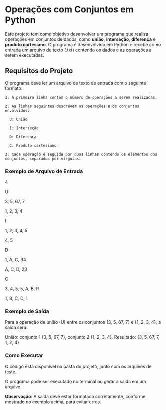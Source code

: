 # Operações com Conjuntos em Python

Este projeto tem como objetivo desenvolver um programa que realiza operações em conjuntos de dados, como **união**, **interseção**, **diferença** e **produto cartesiano**.
O programa é desenvolvido em Python e recebe como entrada um arquivo de texto (.txt) contendo os dados e as operações a serem executadas.

## Requisitos do Projeto

O programa deve ler um arquivo de texto de entrada com o seguinte formato:

    1. A primeira linha contém o número de operações a serem realizadas.

    2. As linhas seguintes descrevem as operações e os conjuntos envolvidos:

      U: União

      I: Interseção

      D: Diferença

      C: Produto cartesiano

    3. Cada operação é seguida por duas linhas contendo os elementos dos conjuntos, separados por vírgulas.

### Exemplo de Arquivo de Entrada

4

U

3, 5, 67, 7

1, 2, 3, 4

I

1, 2, 3, 4, 5

4, 5

D

1, A, C, 34

A, C, D, 23

C

3, 4, 5, 5, A, B, R

1, B, C, D, 1

### Exemplo de Saída

Para a operação de união (U) entre os conjuntos {3, 5, 67, 7} e {1, 2, 3, 4}, a saída será:

União: conjunto 1 {3, 5, 67, 7}, conjunto 2 {1, 2, 3, 4}. Resultado: {3, 5, 67, 7, 1, 2, 4}

### Como Executar

O código está disponível na pasta do projeto, junto com os arquivos de teste.

O programa pode ser executado no terminal ou gerar a saída em um arquivo.

**Observação**: A saída deve estar formatada corretamente, conforme mostrado no exemplo acima, para evitar erros.
